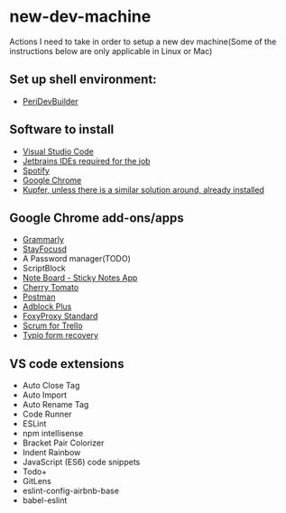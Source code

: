 
# new-dev-machine
Actions I need to take in order to setup a new dev machine(Some of the instructions below are only applicable in Linux or Mac)

## Set up shell environment:
- [PeriDevBuilder](https://github.Com/PeriGK/PeriDevBuilder)

## Software to install
- [Visual Studio Code](https://code.visualstudio.com/)
- [Jetbrains IDEs required for the job](https://www.jetbrains.com/products.html?fromMenu)
- [Spotify](https://www.spotify.com/)
- [Google Chrome](https://www.google.com/chrome/)
- [Kupfer, unless there is a similar solution around, already installed](https://github.com/kupferlauncher/kupfer)

## Google Chrome add-ons/apps

 - [Grammarly](https://chrome.google.com/webstore/detail/grammarly-for-chrome/kbfnbcaeplbcioakkpcpgfkobkghlhen)
 - [StayFocusd](https://chrome.google.com/webstore/detail/stayfocusd/laankejkbhbdhmipfmgcngdelahlfoji)
 - A Password manager(TODO)
 - ScriptBlock
 - [Note Board - Sticky Notes App](https://chrome.google.com/webstore/detail/note-board-sticky-notes-a/goficmpcgcnombioohjcgdhbaloknabb)
 - [Cherry Tomato](https://chrome.google.com/webstore/detail/cghomilbbfdmgfidkdinillpmdpdjgmm)
 - [Postman](https://www.getpostman.com/)
 - [Adblock Plus](https://chrome.google.com/webstore/detail/adblock-plus/cfhdojbkjhnklbpkdaibdccddilifddb)
 - [FoxyProxy Standard](https://chrome.google.com/webstore/detail/foxyproxy-standard/gcknhkkoolaabfmlnjonogaaifnjlfnp)
 - [Scrum for Trello](https://chrome.google.com/webstore/detail/scrum-for-trello/jdbcdblgjdpmfninkoogcfpnkjmndgje)
 - [Typio form recovery](https://chrome.google.com/webstore/detail/typio-form-recovery/djkbihbnjhkjahbhjaadbepppbpoedaa)

## VS code extensions
* Auto Close Tag
* Auto Import
* Auto Rename Tag
* Code Runner
* ESLint
* npm intellisense
* Bracket Pair Colorizer
* Indent Rainbow
* JavaScript (ES6) code snippets
* Todo+
* GitLens
* eslint-config-airbnb-base
* babel-eslint
